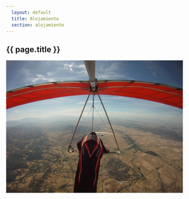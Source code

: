 ```yaml
---
  layout: default
  title: Alojamiento
  section: alojamiento
---
```

  
## {{ page.title }}


<a class="media" target="_blank" href="https://plus.google.com/photos/102973229036192373723/albums/5672390763094481009/5672391020931582690?banner=pwa" title="Flying over Piedrahita (Günter Porath)"><img class="right" src="images/gunter_carlos_sobre_piedrahita.jpg" alt="Flying over Piedrahita (Günter Porath)"/></a>
  
<div class="clearer">&nbsp;</div>
